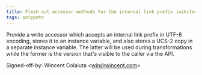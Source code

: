```yaml
---
title: Flesh out accessor methods for the internal link prefix (wikitext, 17856f8)
tags: snippets
---
```


Provide a write accessor which accepts an internal link prefix in UTF-8 encoding, stores it to an instance variable, and also stores a UCS-2 copy in a separate instance variable. The latter will be used during transformations while the former is the version that's visible to the caller via the API.

Signed-off-by: Wincent Colaiuta &lt;win@wincent.com&gt;
